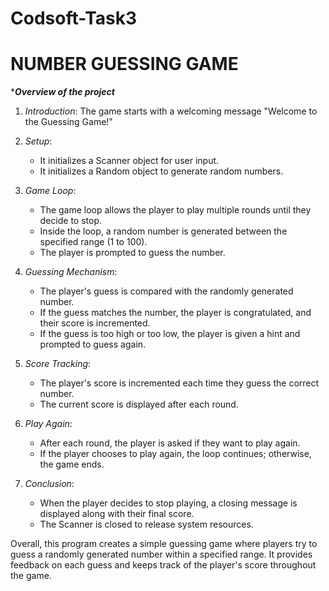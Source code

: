 # Codsoft-Task3
# NUMBER GUESSING GAME

********Overview of the project*******

1. *Introduction*: The game starts with a welcoming message "Welcome to the Guessing Game!"

2. *Setup*: 
   - It initializes a Scanner object for user input.
   - It initializes a Random object to generate random numbers.

3. *Game Loop*: 
   - The game loop allows the player to play multiple rounds until they decide to stop.
   - Inside the loop, a random number is generated between the specified range (1 to 100).
   - The player is prompted to guess the number.

4. *Guessing Mechanism*: 
   - The player's guess is compared with the randomly generated number.
   - If the guess matches the number, the player is congratulated, and their score is incremented.
   - If the guess is too high or too low, the player is given a hint and prompted to guess again.

5. *Score Tracking*: 
   - The player's score is incremented each time they guess the correct number.
   - The current score is displayed after each round.

6. *Play Again*: 
   - After each round, the player is asked if they want to play again.
   - If the player chooses to play again, the loop continues; otherwise, the game ends.

7. *Conclusion*: 
   - When the player decides to stop playing, a closing message is displayed along with their final score.
   - The Scanner is closed to release system resources.

Overall, this program creates a simple guessing game where players try to guess a randomly generated number within a specified range. It provides feedback on each guess and keeps track of the player's score throughout the game.